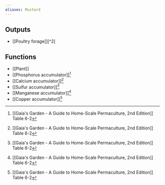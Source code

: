 ```yaml
---
aliases: Mustard
---
```

## Outputs
- [[Poultry forage]][^2]

## Functions
- [[Plant]]
- [[Phosphorus accumulator]][^1]
- [[Calcium accumulator]][^1]
- [[Sulfur accumulator]][^1]
- [[Manganese accumulator]][^1]
- [[Copper accumulator]][^1]

[^1]: [[Gaia's Garden - A Guide to Home-Scale Permaculture, 2nd Edition]] Table 6-2